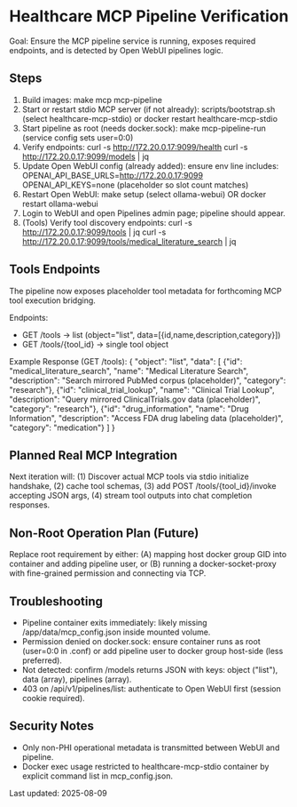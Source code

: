 Healthcare MCP Pipeline Verification
====================================

Goal: Ensure the MCP pipeline service is running, exposes required endpoints, and is detected by Open WebUI pipelines logic.

Steps
-----
1. Build images:
   make mcp mcp-pipeline
2. Start or restart stdio MCP server (if not already):
   scripts/bootstrap.sh (select healthcare-mcp-stdio) or docker restart healthcare-mcp-stdio
3. Start pipeline as root (needs docker.sock):
   make mcp-pipeline-run  (service config sets user=0:0)
4. Verify endpoints:
   curl -s http://172.20.0.17:9099/health
   curl -s http://172.20.0.17:9099/models | jq
5. Update Open WebUI config (already added): ensure env line includes:
   OPENAI_API_BASE_URLS=http://172.20.0.17:9099
   OPENAI_API_KEYS=none (placeholder so slot count matches)
6. Restart Open WebUI:
   make setup (select ollama-webui) OR docker restart ollama-webui
7. Login to WebUI and open Pipelines admin page; pipeline should appear.
8. (Tools) Verify tool discovery endpoints:
    curl -s http://172.20.0.17:9099/tools | jq
    curl -s http://172.20.0.17:9099/tools/medical_literature_search | jq

Tools Endpoints
---------------
The pipeline now exposes placeholder tool metadata for forthcoming MCP tool execution bridging.

Endpoints:
- GET /tools -> list (object="list", data=[{id,name,description,category}])
- GET /tools/{tool_id} -> single tool object

Example Response (GET /tools):
{
   "object": "list",
   "data": [
      {"id": "medical_literature_search", "name": "Medical Literature Search", "description": "Search mirrored PubMed corpus (placeholder)", "category": "research"},
      {"id": "clinical_trial_lookup", "name": "Clinical Trial Lookup", "description": "Query mirrored ClinicalTrials.gov data (placeholder)", "category": "research"},
      {"id": "drug_information", "name": "Drug Information", "description": "Access FDA drug labeling data (placeholder)", "category": "medication"}
   ]
}

Planned Real MCP Integration
----------------------------
Next iteration will: (1) Discover actual MCP tools via stdio initialize handshake, (2) cache tool schemas, (3) add POST /tools/{tool_id}/invoke accepting JSON args, (4) stream tool outputs into chat completion responses.

Non-Root Operation Plan (Future)
--------------------------------
Replace root requirement by either: (A) mapping host docker group GID into container and adding pipeline user, or (B) running a docker-socket-proxy with fine-grained permission and connecting via TCP.

Troubleshooting
---------------
- Pipeline container exits immediately: likely missing /app/data/mcp_config.json inside mounted volume.
- Permission denied on docker.sock: ensure container runs as root (user=0:0 in .conf) or add pipeline user to docker group host-side (less preferred).
- Not detected: confirm /models returns JSON with keys: object ("list"), data (array), pipelines (array).
- 403 on /api/v1/pipelines/list: authenticate to Open WebUI first (session cookie required).

Security Notes
--------------
- Only non-PHI operational metadata is transmitted between WebUI and pipeline.
- Docker exec usage restricted to healthcare-mcp-stdio container by explicit command list in mcp_config.json.

Last updated: 2025-08-09
